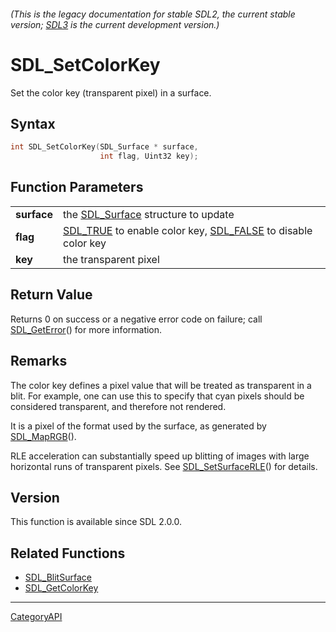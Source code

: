 ###### (This is the legacy documentation for stable SDL2, the current stable version; [SDL3](https://wiki.libsdl.org/SDL3/) is the current development version.)
# SDL_SetColorKey

Set the color key (transparent pixel) in a surface.

## Syntax

```c
int SDL_SetColorKey(SDL_Surface * surface,
                    int flag, Uint32 key);

```

## Function Parameters

|                 |                                                                                       |
| --------------- | ------------------------------------------------------------------------------------- |
| **surface**     | the [SDL_Surface](SDL_Surface.md) structure to update                                    |
| **flag**        | [SDL_TRUE](SDL_TRUE.md) to enable color key, [SDL_FALSE](SDL_FALSE.md) to disable color key |
| **key**         | the transparent pixel                                                                 |

## Return Value

Returns 0 on success or a negative error code on failure; call
[SDL_GetError](SDL_GetError.md)() for more information.

## Remarks

The color key defines a pixel value that will be treated as transparent in
a blit. For example, one can use this to specify that cyan pixels should be
considered transparent, and therefore not rendered.

It is a pixel of the format used by the surface, as generated by
[SDL_MapRGB](SDL_MapRGB.md)().

RLE acceleration can substantially speed up blitting of images with large
horizontal runs of transparent pixels. See
[SDL_SetSurfaceRLE](SDL_SetSurfaceRLE.md)() for details.

## Version

This function is available since SDL 2.0.0.

## Related Functions

* [SDL_BlitSurface](SDL_BlitSurface.md)
* [SDL_GetColorKey](SDL_GetColorKey.md)

----
[CategoryAPI](CategoryAPI.md)
